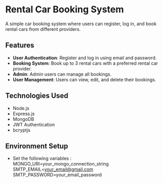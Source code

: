 # Rental Car Booking System

A simple car booking system where users can register, log in, and book rental cars from different providers.

## Features

- **User Authentication**: Register and log in using email and password.
- **Booking System**: Book up to 3 rental cars with a preferred rental car provider.
- **Admin**: Admin users can manage all bookings.
- **User Management**: Users can view, edit, and delete their bookings.

## Technologies Used

- Node.js
- Express.js
- MongoDB
- JWT Authentication
- bcryptjs

## Environment Setup
- Set the following variables :
  MONGO_URI=your_mongo_connection_string
  SMTP_EMAIL=your_email@gmail.com
  SMTP_PASSWORD=your_email_password

